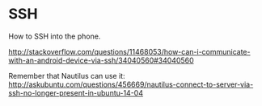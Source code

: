 # SSH

How to SSH into the phone.

<http://stackoverflow.com/questions/11468053/how-can-i-communicate-with-an-android-device-via-ssh/34040560#34040560>

Remember that Nautilus can use it: <http://askubuntu.com/questions/456669/nautilus-connect-to-server-via-ssh-no-longer-present-in-ubuntu-14-04>
